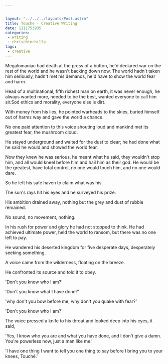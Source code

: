 ```yaml
---


layout: "../../../layouts/Post.astro"
title: Touche - Creative Writing
date: 1211753935
categories:
 - writing
 - chrischinchilla
tags:
 - creative
---
```


Megalomaniac had death at the press of a button, he'd declared war on the rest of the world and he wasn't backing down now. The world hadn't taken him seriously, hadn't met his demands, he'd have to show the world fear and harm.

Head of a multinational, fifth richest man on earth, it was never enough, he always wanted more, needed to be the best, wanted everyone to call him sir.Sod ethics and morality, everyone else is dirt.

With money from his lies, he pointed warheads to the skies, buried himself out of harms way and gave the world a chance.

No one paid attention to this voice shouting loud and mankind met its greatest fear, the mushroom cloud.

He stayed underground and waited for the dust to clear; he had done what he said he would and showed the world fear.

Now they knew he was serious, he meant what he said, they wouldn't stop him, and all would kneel before him and hail him as their god. He would be the greatest, have total control, no one would touch him, and no one would dare.

So he left his safe haven to claim what was his.

The sun's rays hit his eyes and he surveyed his prize.

His ambition drained away, nothing but the grey and dust of rubble remained.

No sound, no movement, nothing.

In his rush for power and glory he had not stopped to think. He had achieved ultimate power, held the world to ransom, but there was no one left to pay.

He wandered his deserted kingdom for five desperate days, desperately seeking something.

A voice came from the wilderness, floating on the breeze.

He confronted its source and told it to obey.

'Don't you know who I am?'

'Don't you know what I have done?'

'why don't you bow before me, why don't you quake with fear?'

'Don't you know who I am?'

The voice pressed a knife to his throat and looked deep into his eyes, it said,

'Yes, I know who you are and what you have done, and I don't give a damn. You're powerless now, just a man like me.'

'I have one thing I want to tell you one thing to say before I bring you to your knees, Touché.'
